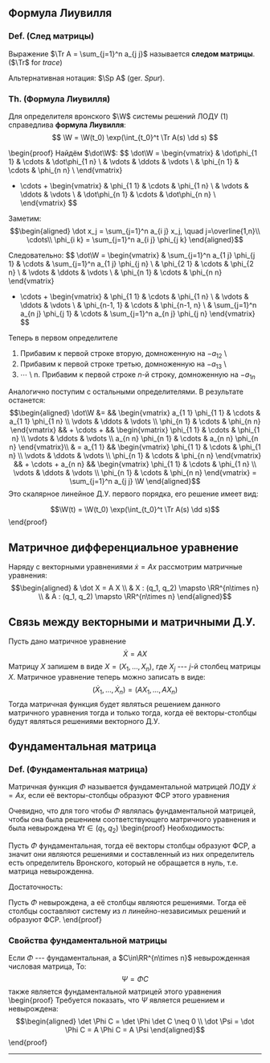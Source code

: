 ---
---

## Формула Лиувилля ##

### Def. (След матрицы) ###
Выражение $\Tr A = \sum_{j=1}^n a_{j j}$ называется **следом матрицы**. ($\Tr$ for *trace*)

Альтернативная нотация: $\Sp A$ (ger. *Spur*).

### Th. (Формула Лиувилля) ###
Для определителя вронского $\W$ системы решений ЛОДУ (1)
  справедлива **формула Лиувилля**:
  $$ \W = \W(t_0) \exp(\int_{t_0}^t \Tr A(s) \dd s) $$

  \begin{proof}
  Найдём $\dot\W$:
  $$ \dot\W =
  \begin{vmatrix}
  & \dot\phi_{1 1} & \cdots & \dot\phi_{1 n} \\
  & \vdots     & \ddots & \vdots     \\
  & \phi_{n 1} & \cdots & \phi_{n n} \\
  \end{vmatrix}
  + \cdots + 
  \begin{vmatrix}
  & \phi_{1 1} & \cdots & \phi_{1 n} \\
  & \vdots     & \ddots & \vdots     \\
  & \dot\phi_{n 1} & \cdots & \dot\phi_{n n} \\
  \end{vmatrix}
  $$

Заметим:
$$\begin{aligned}
\dot x_j = \sum_{j=1}^n a_{i j} x_j, \quad j=\overline{1,n}\\
\cdots\\
\phi_{i k} = \sum_{j=1}^n a_{i j} \phi_{j k}
\end{aligned}$$

Следовательно:
$$ \dot\W = 
\begin{vmatrix}
& \sum_{j=1}^n a_{1 j} \phi_{j 1} & \cdots & \sum_{j=1}^n a_{1 j} \phi_{j n} \\
& \phi_{2 1} & \cdots & \phi_{2 n} \\
& \vdots     & \ddots & \vdots \\
& \phi_{n 1} & \cdots & \phi_{n n}
\end{vmatrix}
 + \cdots + 
\begin{vmatrix}
& \phi_{1 1} & \cdots & \phi_{1 n} \\
& \vdots     & \ddots & \vdots     \\
& \phi_{n-1, 1} & \cdots & \phi_{n-1, n} \\
& \sum_{j=1}^n a_{n j} \phi_{j 1} & \cdots & \sum_{j=1}^n a_{n j} \phi_{j n}
\end{vmatrix}
$$

Теперь в первом определителе

1.  Прибавим к первой строке вторую, домноженную на $-a_{1 2}$ \\
2.   Прибавим к первой строке третью, домноженную на $-a_{1 3}$ \\
3.   $\cdots$ \\
n.   Прибавим к первой строке $n$-й строку, домноженную на $-a_{1 n}$

Аналогично поступим с остальными определителями.
В результате останется:
$$\begin{aligned}
 \dot\W  &=
&& \begin{vmatrix}
 a_{1 1} \phi_{1 1} & \cdots & a_{1 1} \phi_{1 n} \\
     \vdots & \ddots & \vdots \\
     \phi_{n 1} & \cdots & \phi_{n n}
    \end{vmatrix}
&& + \cdots +
&& \begin{vmatrix}
 \phi_{1 1} & \cdots & \phi_{1 n} \\
     \vdots     & \ddots & \vdots \\
     a_{n n} \phi_{n 1} & \cdots & a_{n n} \phi_{n n} 
    \end{vmatrix}\\
& =
a_{1 1} 
&& \begin{vmatrix}
 \phi_{1 1} & \cdots & \phi_{1 n} \\
     \vdots & \ddots & \vdots \\
     \phi_{n 1} & \cdots & \phi_{n n}
    \end{vmatrix}
&& + \cdots +
a_{n n} 
&& \begin{vmatrix}
 \phi_{1 1} & \cdots & \phi_{1 n} \\
       \vdots     & \ddots & \vdots \\
       \phi_{n 1} & \cdots & \phi_{n n}
      \end{vmatrix}
= \sum_{j=1}^n a_{j j} \W
\end{aligned}$$
Это скалярное линейное Д.У. первого порядка, его решение имеет вид:

$$\W(t) = \W(t_0) \exp(\int_{t_0}^t \Tr A(s) \dd s)$$
\end{proof} <!-- done: Liouville's formula -->

## Матричное дифференциальное уравнение ##
Наряду с векторными уравнениями $\dot x = A x$
рассмотрим матричные уравнения:
$$\begin{aligned}
& \dot X = A X \\
& X : (q_1, q_2) \mapsto \RR^{n\times n} \\
& A : (q_1, q_2) \mapsto \RR^{n\times n}
\end{aligned}$$

## Связь между векторными и матричными Д.У. ##
Пусть дано матричное уравнение
$$ \dot X = A X $$
Матрицу $X$ запишем в виде $X = (X_1, \ldots, X_n)$, где $X_j$ --- $j$-й столбец матрицы $X$.
Матричное уравнение теперь можно записать в виде:
$$
(\dot X_1, \ldots, \dot X_n) = (A X_1, \ldots, A X_n)
$$
Тогда матричная функция будет являться решением данного матричного уравнения тогда и только тогда,
когда её векторы-столбцы будут являться решениями векторного Д.У.


## Фундаментальная матрица ##

### Def. (Фундаментальная матрица) ###
Матричная функция $\Phi$ называется фундаментальной матрицей
ЛОДУ $\dot x = A x$, если её векторы-столбцы образуют ФСР этого уравнения

Очевидно, что для того чтобы $\Phi$ являлась фундаментальной матрицей,
  чтобы она была решением соответствующего матричного уравнения
  и была невырождена $\forall t\in (q_1, q_2)$
\begin{proof}
Необходимость:

Пусть $\Phi$ фундаментальная, тогда её векторы столбцы образуют ФСР,
  а значит они являются решениями и составленный из них определитель
  есть определитель Вронского, который не обращается в нуль,
  т.е. матрица невырожденна.

Достаточность:

Пусть $\Phi$ невырождена, а её столбцы являются решениями.
Тогда её столбцы составляют систему из $n$ линейно-независимых решений и образуют ФСР.
\end{proof}

### Свойства фундаментальной матрицы ###
Если $\Phi$ --- фундаментальная, а $C\in\RR^{n\times n}$ невырожденная числовая матрица,
  То: $$\Psi = \Phi C$$ также является фундаментальной матрицей этого уравнения
  \begin{proof}
  Требуется показать, что $\Psi$ является решением и невырождена:
  $$\begin{aligned}
  \det \Phi C = \det \Phi \det C \neq 0 \\
  \dot \Psi = \dot \Phi C = A \Phi C = A \Psi
  \end{aligned}$$
  \end{proof}

* * *
